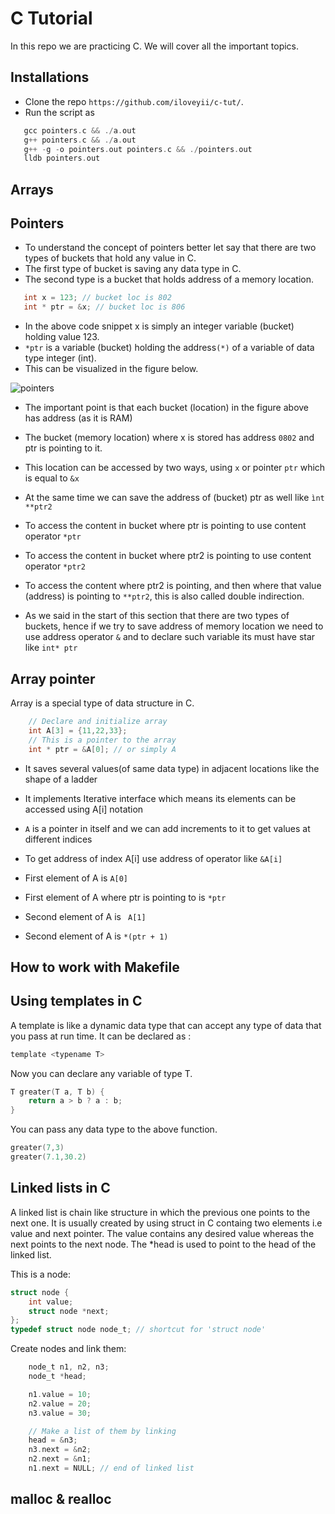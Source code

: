 C Tutorial
=====================================

In this repo we are practicing C. We will cover all the important topics.

## Installations
  * Clone the repo `https://github.com/iloveyii/c-tut/`.
  * Run the script as 
```c
   gcc pointers.c && ./a.out
   g++ pointers.c && ./a.out
   g++ -g -o pointers.out pointers.c && ./pointers.out
   lldb pointers.out
``` 


## Arrays

## Pointers 
  * To understand the concept of pointers better let say that there are two types of buckets that hold any value in C.
  * The first type of bucket is saving any data type in C.
  * The second type is a bucket that holds address of a memory location.
 ```c
    int x = 123; // bucket loc is 802
    int * ptr = &x; // bucket loc is 806
```

  * In the above code snippet x is simply an integer variable (bucket) holding value 123.
  * `*ptr` is a variable (bucket) holding the address`(*)` of a variable of data type integer (int).
  * This can be visualized in the figure below.
  
  ![pointers](https://github.com/iloveyii/c-tut/blob/master/images/pointers-a-ptr.png)
  
  * The important point is that each bucket (location) in the figure above has address (as it is RAM)
  * The bucket (memory location) where x is stored has address `0802` and ptr is pointing to it.
  * This location can be accessed by two ways, using `x` or pointer `ptr` which is equal to `&x`
  * At the same time we can save the address of (bucket) ptr as well like `ìnt **ptr2`
  
  * To access the content in bucket where ptr is pointing to use content operator `*ptr`
  * To access the content in bucket where ptr2 is pointing to use content operator `*ptr2`
  * To access the content where ptr2 is pointing, and then where that value (address) is pointing to `**ptr2`, this is also called double indirection.
  * As we said in the start of this section that there are two types of buckets, hence if we try to save address of memory location we need to use address operator `&` and to declare such variable its must have star like `int* ptr`

## Array pointer
Array is a special type of data structure in C.
```c
    // Declare and initialize array
    int A[3] = {11,22,33};
    // This is a pointer to the array
    int * ptr = &A[0]; // or simply A
```
  * It saves several values(of same data type) in adjacent locations like the shape of a ladder
  * It implements Iterative interface which means its elements can be accessed using A[i] notation
  * `A` is a pointer in itself and we can add increments to it to get values at different indices
  * To get address of index A[i] use address of operator like `&A[i]`
  
  * First element of A is  `A[0]`
  * First element of A where ptr is pointing to is `*ptr`
  
  * Second element of A is ` A[1]`
  * Second element of A is ` *(ptr + 1) `


## How to work with Makefile


## Using templates in C
 A template is like a dynamic data type that can accept any type of data that you pass at run time.
 It can be declared as :
```c
template <typename T>
```

Now you can declare any variable of type T.
```c
T greater(T a, T b) {
    return a > b ? a : b;
}
```

You can pass any data type to the above function.
```c
greater(7,3) 
greater(7.1,30.2)
```

## Linked lists in C
A linked list is chain like structure in which the previous one points to the next one. It is usually created by 
using struct in C containg two elements i.e value and next pointer. The value contains any desired value whereas
the next points to the next node. The *head is used to point to the head of the linked list.

This is a node:
```c
struct node {
    int value;
    struct node *next;
};
typedef struct node node_t; // shortcut for 'struct node'
```

Create nodes and link them:
```c
    node_t n1, n2, n3;
    node_t *head;

    n1.value = 10;
    n2.value = 20;
    n3.value = 30;

    // Make a list of them by linking
    head = &n3;
    n3.next = &n2;
    n2.next = &n1;
    n1.next = NULL; // end of linked list
```


## malloc & realloc
